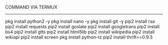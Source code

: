 COMMAND VIA TERMUX
_________________________
pkg install python2 -y
pkg install nano -y
pkg install git -y
pip2 install rsa
pip2 install requests
pip2 install goslate
pip2 install googletrans
pip2 install bs4
pip2 install gtts
pip2 install html5lib
pip2 install wikipedia
pip2 install wikiapi
pip2 install screen
pkg install python-tz
pip2 install thrift==0.9.3
